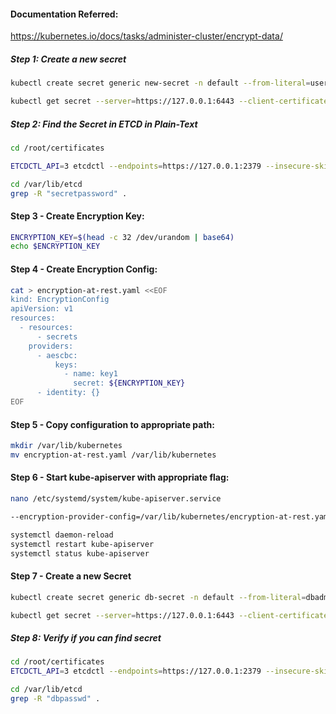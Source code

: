#### Documentation Referred:

https://kubernetes.io/docs/tasks/administer-cluster/encrypt-data/

##### Step 1: Create a new secret
```sh
kubectl create secret generic new-secret -n default --from-literal=user=secretpassword --server=https://127.0.0.1:6443 --client-certificate /root/certificates/devops.crt --certificate-authority /root/certificates/ca.crt --client-key /root/certificates/devops.key
```
```sh
kubectl get secret --server=https://127.0.0.1:6443 --client-certificate /root/certificates/devops.crt --certificate-authority /root/certificates/ca.crt --client-key /root/certificates/devops.key
```

##### Step 2: Find the Secret in ETCD in Plain-Text
```sh
cd /root/certificates
```
```sh
ETCDCTL_API=3 etcdctl --endpoints=https://127.0.0.1:2379 --insecure-skip-tls-verify  --insecure-transport=false --cert ./apiserver.crt --key ./apiserver.key get /registry/secrets/default/new-secret | hexdump -C
```
```sh
cd /var/lib/etcd
grep -R "secretpassword" .
```
#### Step 3 - Create Encryption Key:
```sh
ENCRYPTION_KEY=$(head -c 32 /dev/urandom | base64)
echo $ENCRYPTION_KEY
```
#### Step 4 - Create Encryption Config:
```sh
cat > encryption-at-rest.yaml <<EOF
kind: EncryptionConfig
apiVersion: v1
resources:
  - resources:
      - secrets
    providers:
      - aescbc:
          keys:
            - name: key1
              secret: ${ENCRYPTION_KEY}
      - identity: {}
EOF
```
#### Step 5 - Copy configuration to appropriate path:
```sh
mkdir /var/lib/kubernetes
mv encryption-at-rest.yaml /var/lib/kubernetes
```
#### Step 6 - Start kube-apiserver with appropriate flag:

  ```sh
nano /etc/systemd/system/kube-apiserver.service
```
```sh
--encryption-provider-config=/var/lib/kubernetes/encryption-at-rest.yaml
```
```sh
systemctl daemon-reload
systemctl restart kube-apiserver
systemctl status kube-apiserver
```
#### Step 7 - Create a new Secret
```sh
kubectl create secret generic db-secret -n default --from-literal=dbadmin=dbpasswd --server=https://127.0.0.1:6443 --client-certificate /root/certificates/devops.crt --certificate-authority /root/certificates/ca.crt --client-key /root/certificates/devops.key
```
```sh
kubectl get secret --server=https://127.0.0.1:6443 --client-certificate /root/certificates/devops.crt --certificate-authority /root/certificates/ca.crt --client-key /root/certificates/devops.key
```
##### Step 8: Verify if you can find secret

```sh
cd /root/certificates
ETCDCTL_API=3 etcdctl --endpoints=https://127.0.0.1:2379 --insecure-skip-tls-verify  --insecure-transport=false --cert ./apiserver.crt --key ./apiserver.key get /registry/secrets/default/db-secret | hexdump -C
```
```sh
cd /var/lib/etcd
grep -R "dbpasswd" .
```
